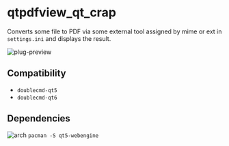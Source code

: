 qtpdfview_qt_crap
========
Converts some file to PDF via some external tool assigned by mime or ext in `settings.ini` and displays the result.

![plug-preview](https://i.imgur.com/EaputkV.png)

## Compatibility
- `doublecmd-qt5`
- `doublecmd-qt6`

## Dependencies
![arch](https://wiki.archlinux.org/favicon.ico) `pacman -S qt5-webengine`